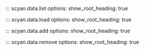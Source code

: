 ::: scyan.data.list
    options:
      show_root_heading: true

::: scyan.data.load
    options:
      show_root_heading: true

::: scyan.data.add
    options:
      show_root_heading: true

::: scyan.data.remove
    options:
      show_root_heading: true
